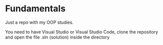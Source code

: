 # Fundamentals
Just a repo with my OOP studies.

You need to have Visual Studio or Visual Studio Code, clone the repository and open the file .sln (solution) inside the directory

